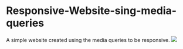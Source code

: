 # Responsive-Website-sing-media-queries
A simple website created using the media queries to be responsive.
![](img/Responsivewebsite.png)
